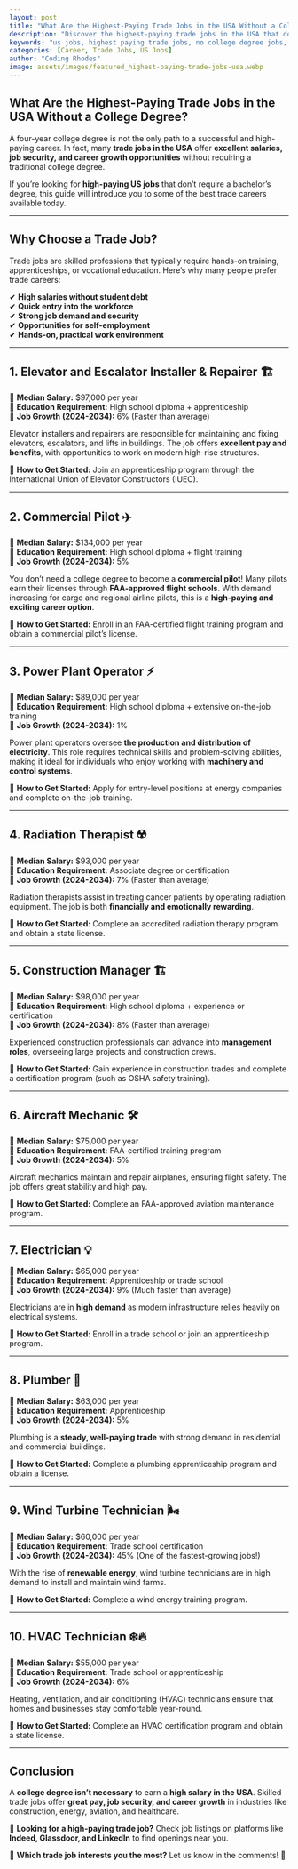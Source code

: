 ```yaml
---
layout: post
title: "What Are the Highest-Paying Trade Jobs in the USA Without a College Degree"
description: "Discover the highest-paying trade jobs in the USA that don’t require a college degree. Learn about salaries, job growth, and how to get started in these lucrative careers."
keywords: "us jobs, highest paying trade jobs, no college degree jobs, skilled trades, best paying careers USA, vocational jobs, trade careers"
categories: [Career, Trade Jobs, US Jobs]
author: "Coding Rhodes"
image: assets/images/featured_highest-paying-trade-jobs-usa.webp
---
```


## **What Are the Highest-Paying Trade Jobs in the USA Without a College Degree?**

A four-year college degree is not the only path to a successful and high-paying career. In fact, many **trade jobs in the USA** offer **excellent salaries, job security, and career growth opportunities** without requiring a traditional college degree.

If you’re looking for **high-paying US jobs** that don’t require a bachelor’s degree, this guide will introduce you to some of the best trade careers available today.

---

## **Why Choose a Trade Job?**

Trade jobs are skilled professions that typically require hands-on training, apprenticeships, or vocational education. Here’s why many people prefer trade careers:

✔ **High salaries without student debt**  \
✔ **Quick entry into the workforce**  \
✔ **Strong job demand and security**  \
✔ **Opportunities for self-employment**  \
✔ **Hands-on, practical work environment**  

---

## **1. Elevator and Escalator Installer & Repairer** 🏗️

🔹 **Median Salary:** $97,000 per year  \
🔹 **Education Requirement:** High school diploma + apprenticeship  \
🔹 **Job Growth (2024-2034):** 6% (Faster than average)  

Elevator installers and repairers are responsible for maintaining and fixing elevators, escalators, and lifts in buildings. The job offers **excellent pay and benefits**, with opportunities to work on modern high-rise structures.

📌 **How to Get Started:** Join an apprenticeship program through the International Union of Elevator Constructors (IUEC).

---

## **2. Commercial Pilot** ✈️

🔹 **Median Salary:** $134,000 per year  \
🔹 **Education Requirement:** High school diploma + flight training  \
🔹 **Job Growth (2024-2034):** 5%  

You don’t need a college degree to become a **commercial pilot**! Many pilots earn their licenses through **FAA-approved flight schools**. With demand increasing for cargo and regional airline pilots, this is a **high-paying and exciting career option**.

📌 **How to Get Started:** Enroll in an FAA-certified flight training program and obtain a commercial pilot’s license.

---

## **3. Power Plant Operator** ⚡

🔹 **Median Salary:** $89,000 per year  \
🔹 **Education Requirement:** High school diploma + extensive on-the-job training  \
🔹 **Job Growth (2024-2034):** 1%  

Power plant operators oversee **the production and distribution of electricity**. This role requires technical skills and problem-solving abilities, making it ideal for individuals who enjoy working with **machinery and control systems**.

📌 **How to Get Started:** Apply for entry-level positions at energy companies and complete on-the-job training.

---

## **4. Radiation Therapist** ☢️

🔹 **Median Salary:** $93,000 per year  \
🔹 **Education Requirement:** Associate degree or certification  \
🔹 **Job Growth (2024-2034):** 7% (Faster than average)  

Radiation therapists assist in treating cancer patients by operating radiation equipment. The job is both **financially and emotionally rewarding**.

📌 **How to Get Started:** Complete an accredited radiation therapy program and obtain a state license.

---

## **5. Construction Manager** 🏗️

🔹 **Median Salary:** $98,000 per year  \
🔹 **Education Requirement:** High school diploma + experience or certification  \
🔹 **Job Growth (2024-2034):** 8% (Faster than average)  

Experienced construction professionals can advance into **management roles**, overseeing large projects and construction crews.

📌 **How to Get Started:** Gain experience in construction trades and complete a certification program (such as OSHA safety training).

---

## **6. Aircraft Mechanic** 🛠️

🔹 **Median Salary:** $75,000 per year  \
🔹 **Education Requirement:** FAA-certified training program  \
🔹 **Job Growth (2024-2034):** 5%  

Aircraft mechanics maintain and repair airplanes, ensuring flight safety. The job offers great stability and high pay.

📌 **How to Get Started:** Complete an FAA-approved aviation maintenance program.

---

## **7. Electrician** 💡

🔹 **Median Salary:** $65,000 per year  \
🔹 **Education Requirement:** Apprenticeship or trade school  \
🔹 **Job Growth (2024-2034):** 9% (Much faster than average)  

Electricians are in **high demand** as modern infrastructure relies heavily on electrical systems.

📌 **How to Get Started:** Enroll in a trade school or join an apprenticeship program.

---

## **8. Plumber** 🚰

🔹 **Median Salary:** $63,000 per year  \
🔹 **Education Requirement:** Apprenticeship  \
🔹 **Job Growth (2024-2034):** 5%  

Plumbing is a **steady, well-paying trade** with strong demand in residential and commercial buildings.

📌 **How to Get Started:** Complete a plumbing apprenticeship program and obtain a license.

---

## **9. Wind Turbine Technician** 🌬️

🔹 **Median Salary:** $60,000 per year  \
🔹 **Education Requirement:** Trade school certification  \
🔹 **Job Growth (2024-2034):** 45% (One of the fastest-growing jobs!)  

With the rise of **renewable energy**, wind turbine technicians are in high demand to install and maintain wind farms.

📌 **How to Get Started:** Complete a wind energy training program.

---

## **10. HVAC Technician** ❄️🔥

🔹 **Median Salary:** $55,000 per year  \
🔹 **Education Requirement:** Trade school or apprenticeship  \
🔹 **Job Growth (2024-2034):** 6%  

Heating, ventilation, and air conditioning (HVAC) technicians ensure that homes and businesses stay comfortable year-round.

📌 **How to Get Started:** Complete an HVAC certification program and obtain a state license.

---

## **Conclusion**

A **college degree isn’t necessary** to earn a **high salary in the USA**. Skilled trade jobs offer **great pay, job security, and career growth** in industries like construction, energy, aviation, and healthcare.

🚀 **Looking for a high-paying trade job?** Check job listings on platforms like **Indeed, Glassdoor, and LinkedIn** to find openings near you.

📢 **Which trade job interests you the most?** Let us know in the comments! 💬

